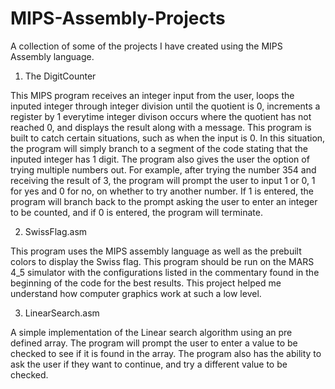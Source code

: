 # MIPS-Assembly-Projects
A collection of some of the projects I have created using the MIPS Assembly language.


1. The DigitCounter

This MIPS program receives an integer input from the user, loops the inputed integer through integer division until the quotient is 0, increments a register by 1 everytime integer divison occurs where the quotient has not reached 0, and displays the result along with a message. This program is built to catch certain situations, such as when the input is 0. In this situation, the program will simply branch to a segment of the code stating that the inputed integer has 1 digit. The program also gives the user the option of trying multiple numbers out. For example, after trying the number 354 and receiving the result of 3, the program will prompt the user to input 1 or 0, 1 for yes and 0 for no, on whether to try another number. If 1 is entered, the program will branch back to the prompt asking the user to enter an integer to be counted, and if 0 is entered, the program will terminate.

2. SwissFlag.asm

This program uses the MIPS assembly language as well as the prebuilt colors to display the Swiss flag. This program should be run on the MARS 4_5 simulator with the configurations listed in the commentary found in the beginning of the code for the best results. This project helped me understand how computer graphics work at such a low level.  

3. LinearSearch.asm

A simple implementation of the Linear search algorithm using an pre defined array. The program will prompt the user to enter a value to be checked to see if it is found in the array. The program also has the ability to ask the user if they want to continue, and try a different value to be checked. 

